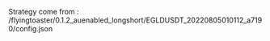 Strategy come from : /flyingtoaster/0.1.2_auenabled_longshort/EGLDUSDT_20220805010112_a7190/config.json